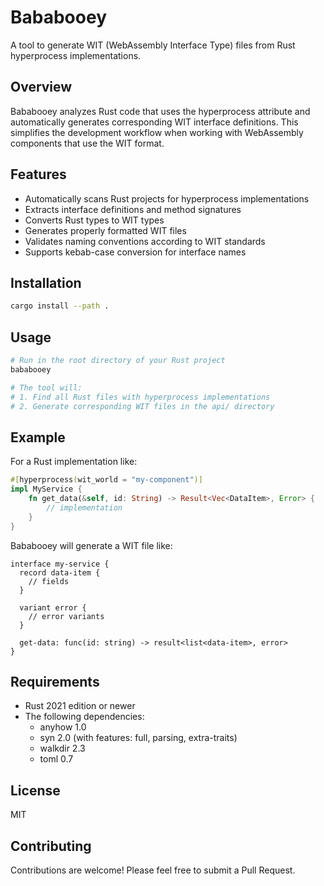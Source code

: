 # Bababooey

A tool to generate WIT (WebAssembly Interface Type) files from Rust hyperprocess implementations.

## Overview

Bababooey analyzes Rust code that uses the hyperprocess attribute and automatically generates corresponding WIT interface definitions. This simplifies the development workflow when working with WebAssembly components that use the WIT format.

## Features

- Automatically scans Rust projects for hyperprocess implementations
- Extracts interface definitions and method signatures
- Converts Rust types to WIT types
- Generates properly formatted WIT files
- Validates naming conventions according to WIT standards
- Supports kebab-case conversion for interface names

## Installation

```bash
cargo install --path .  
```

## Usage

```bash
# Run in the root directory of your Rust project
bababooey

# The tool will:
# 1. Find all Rust files with hyperprocess implementations
# 2. Generate corresponding WIT files in the api/ directory
```

## Example

For a Rust implementation like:

```rust
#[hyperprocess(wit_world = "my-component")]
impl MyService {
    fn get_data(&self, id: String) -> Result<Vec<DataItem>, Error> {
        // implementation
    }
}
```

Bababooey will generate a WIT file like:

```wit
interface my-service {
  record data-item {
    // fields
  }
  
  variant error {
    // error variants
  }
  
  get-data: func(id: string) -> result<list<data-item>, error>
}
```

## Requirements

- Rust 2021 edition or newer
- The following dependencies:
  - anyhow 1.0
  - syn 2.0 (with features: full, parsing, extra-traits)
  - walkdir 2.3
  - toml 0.7

## License

MIT

## Contributing

Contributions are welcome! Please feel free to submit a Pull Request. 
